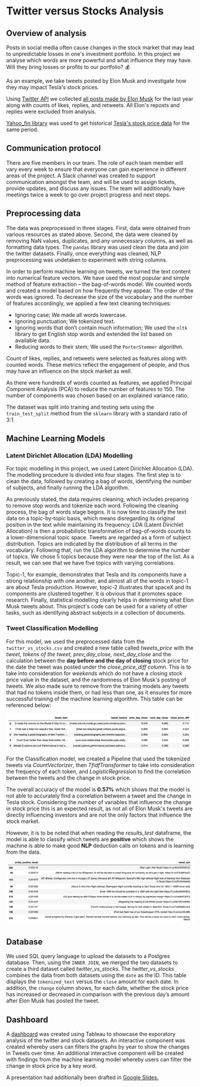 # Twitter versus Stocks Analysis

## Overview of analysis
Posts in social media often cause changes in the stock market that may lead to unpredictable losses in one's investment portfolio.
In this project we analyse which words are more powerful and what influence they may have. Will they bring losses or profits to our portfolio? :moneybag:

As an example, we take tweets posted by Elon Musk and investigate how they may impact Tesla's stock prices.

Using [Twitter API](https://developer.twitter.com/en/docs/twitter-api) we collected [all posts made by Elon Musk](https://github.com/angkohtenko/twitter_vs_stocks/blob/main/Data/tweets_data.csv) for the last year along with counts of likes, replies, and retweets. All Elon's reposts and replies were excluded from analysis.

[Yahoo_fin library](http://theautomatic.net/yahoo_fin-documentation/) was used to get historical [Tesla's stock price data](https://github.com/angkohtenko/twitter_vs_stocks/blob/main/Data/tesla_stocks.csv) for the same period. 

## Communication protocol
There are five members in our team. The role of each team member will vary every week to ensure that everyone can gain experience in different areas of the project. A Slack channel was created to support communication amongst the team, and will be used to assign tickets, provide updates, and discuss any issues. The team will additionally have meetings twice a week to go over project progress and next steps.

## Preprocessing data
The data was preprocessed in three stages. First, data were obtained from various resources as stated above. Second, the data were cleaned by removing NaN values, duplicates, and any unnecessary columns, as well as formatting data types. The ```pandas``` library was used clean the data and join the twitter datasets. Finally, once everything was cleaned, NLP preprocessing was undetaken to experiment with string columns.

In order to perform machine learning on tweets, we turned the text content into numerical feature vectors. We have used the most popular and simple method of feature extraction – the bag-of-words model. We counted words and created a model based on how frequently they appear. The order of the words was ignored.
To decrease the size of the vocabulary and the number of features accordingly, we applied a few text cleaning techniques:
-	Ignoring case; We made all words lowercase.
-	Ignoring punctuation; We tokenized text.
-	Ignoring words that don’t contain much information; We used the ```nltk``` library to get English stop words and extended the list based on available data.
-	Reducing words to their stem; We used the ```PorterStemmer``` algorithm.

Count of likes, replies, and retweets were selected as features along with counted words. These metrics reflect the engagement of people, and thus may have an influence on the stock market as well.

As there were hundreds of words counted as features, we applied Principal Component Analysis (PCA) to reduce the number of features to 150. The number of components was chosen based on an explained variance ratio.

The dataset was split into training and testing sets using the ```train_test_split``` method from the ```sklearn``` library with a standard ratio of 3:1. 

## Machine Learning Models

### Latent Dirichlet Allocation (LDA) Modelling

For topic modelling in this project, we used Latent Dirichlet Allocation (LDA). The modelling procedure is divided into four stages. The first step is to clean the data, followed by creating a bag of words, identifying the number of subjects, and finally running the LDA algorithm. 

As previously stated, the data requires cleaning, which includes preparing to remove stop words and tokenize each word. Following the cleaning process, the bag of words stage begins. It is now time to classify the text data on a topic-by-topic basis, which means disregarding its original position in the text while maintaining its frequency. LDA (Latent Dirichlet Allocation) is then a probabilistic transformation of bag-of-words counts to a lower-dimensional topic space. Tweets are regarded as a form of subject distribution. Topics are indicated by the distribution of all terms in the vocabulary. Following that, run the LDA algorithm to determine the number of topics. We chose 5 topics because they were near the top of the list. As a result, we can see that we have five topics with varying correlations.

Topic-1, for example, demonstrates that Tesla and its components have a strong relationship with one another, and almost all of the words in topic-1 are about Tesla production. However, topic-2 illustrates that spaceX and its components are clustered together. It is obvious that it promotes space research. Finally, statistical modelling clearly helps in determining what Elon Musk tweets about. This project's code can be used for a variety of other tasks, such as identifying abstract subjects in a collection of documents.

### Tweet Classification Modelling

For this model, we used the preprocessed data from the `twitter_vs_stocks.csv` and created a new table called *tweets_price* with the *tweet, tokens of the tweet, prev_day_close, next_day_close* and the calculation between the **day before and the day of closing** stock price for the date the tweet was posted under the *close_price_diff column*. This is to take into consideration for *weekends* which do not have a closing stock price value in the dataset, and the randomness of Elon Musk's posting of tweets. We also made sure to remove from the training models any tweets that had no tokens inside them, or had less than one, as it ensures for more successful training of the machine learning algorithm. This table can be referenced below:

![alt text](https://github.com/angkohtenko/twitter_vs_stocks/blob/karen_branch/Images/tweets_price.png "tweets_price")

For the Classification model, we created a Pipeline that used the tokenized tweets via *CountVectorizer*, then *TfidfTransformer* to take into consideration the frequency of each token, and *LogisticRegression* to find the correlation between the tweets and the change in stock price. 

The overall accuracy of the model is **0.57%** which shows that the model is not able to accurately find a correlation between a tweet and the change in Tesla stock. Considering the number of variables that influence the change in stock price this is an expected result, as not all of Elon Musk's tweets are directly influencing investors and are not the only factors that influence the stock market. 

However, it is to be noted that when reading the *results_test* dataframe, the model is able to classify which tweets are **positive** which shows the machine is able to make good **NLP** deduction calls on tokens and is learning from the data. 

![alt text](https://github.com/angkohtenko/twitter_vs_stocks/blob/karen_branch/Images/predicted_proba_test.png "predicted_proba_test")

## Database

We used SQL query language to upload the datasets to a Postgres database. Then, using the `INNER JOIN`, we merged the two datasets to create a third dataset called *twitter_vs_stocks*. The *twitter_vs_stocks* combines the data from both datasets using the `date` as the ID. This table displays the `tokenized_text` versus the `close` amount for each date. In addition, the `change` column shows, for each date, whether the stock price has increased or decreased in comparison with the previous day’s amount after Elon Musk has posted the tweet.

## Dashboard

A [dashboard](https://public.tableau.com/app/profile/kimberly.charbonneau/viz/TweetsvsStocks/TweetsvsStocks?publish=yes) was created using Tableau to showcase the exporatory analysis of the twitter and stock datasets. An interactive component was created whereby users can filters the graphs by year to show the changes in Tweets over time. An additional interactive component will be created with findings from the machine learning model whereby users can filter the change in stock price by a key word.

A presentation had additionally been drafted in [Google Slides.](https://docs.google.com/presentation/d/1Pb_6SnwPIEJ_NzMGAOPzZYnDsY0nk0oNaf4ZpPRE4Cg/edit#slide=id.ge523cfaeaa_0_3)
